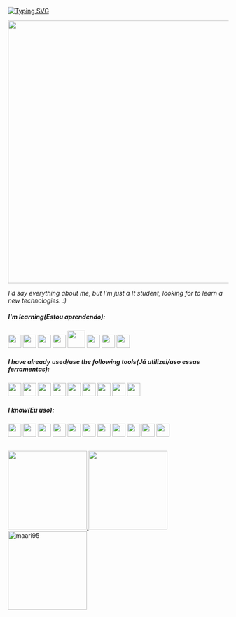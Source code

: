 <body>

<a href="https://git.io/typing-svg"><img src="https://readme-typing-svg.demolab.com?font=Fira+Code&weight=200&size=18&pause=1000&color=000000&background=9C5AFF00&width=435&lines=Hi%2C+Welcome+to+my+github+profile+%3A)" alt="Typing SVG" /></a>

<img src="https://mir-s3-cdn-cf.behance.net/project_modules/hd/5eeea355389655.59822ff824b72.gif" width="800px" height="600">


<i>I'd say everything about me, but I'm just a It student, looking for to learn a new technologies. :) </i>

          
##### I'm learning(Estou aprendendo): 
<img src="https://cdn.jsdelivr.net/gh/devicons/devicon/icons/php/php-plain.svg" width="30" height="30"/> <img src="https://cdn.jsdelivr.net/gh/devicons/devicon/icons/java/java-original.svg" width="30" height="30"/> <img src="https://cdn.jsdelivr.net/gh/devicons/devicon/icons/python/python-original.svg" width="30" height="30"/> <img src="https://cdn.jsdelivr.net/gh/devicons/devicon/icons/javascript/javascript-original.svg" width="30" height="30"/> 
<img src="https://cdn.jsdelivr.net/gh/devicons/devicon/icons/microsoftsqlserver/microsoftsqlserver-plain.svg" width="40" height="40"/>
<img src="https://cdn.jsdelivr.net/gh/devicons/devicon/icons/azure/azure-original.svg" width="30" height="30"/>
<img src="https://cdn.jsdelivr.net/gh/devicons/devicon/icons/angularjs/angularjs-plain.svg" width="30" height="30"/>
<img src="https://cdn.jsdelivr.net/gh/devicons/devicon/icons/typescript/typescript-original.svg" width="30" height="30"/>
          

          
          

##### I have already used/use the following tools(Já utilizei/uso essas ferramentas):

<img src="https://cdn.jsdelivr.net/gh/devicons/devicon/icons/tomcat/tomcat-original-wordmark.svg" width="30" height="30"/> <img src="https://cdn.jsdelivr.net/gh/devicons/devicon/icons/pycharm/pycharm-plain.svg" width="30" height="30"/> <img src="https://cdn.jsdelivr.net/gh/devicons/devicon/icons/nodejs/nodejs-plain.svg" width="30" height="30"/>   <img src="https://cdn.jsdelivr.net/gh/devicons/devicon/icons/intellij/intellij-original.svg" width="30" height="30"/>  <img src="https://cdn.jsdelivr.net/gh/devicons/devicon/icons/figma/figma-original.svg" width="30" height="30"/> <img src="https://cdn.jsdelivr.net/gh/devicons/devicon/icons/bootstrap/bootstrap-original.svg" width="30" height="30"/> <img src="https://cdn.jsdelivr.net/gh/devicons/devicon/icons/materialui/materialui-original.svg" width="30" height="30"/> 
<img src="https://cdn.jsdelivr.net/gh/devicons/devicon/icons/apache/apache-original-wordmark.svg" width="30" height="30"/> <img src="https://cdn.jsdelivr.net/gh/devicons/devicon/icons/jupyter/jupyter-original-wordmark.svg" width="30" height="30"/> 

          

##### I know(Eu uso):

<img src="https://cdn.jsdelivr.net/gh/devicons/devicon/icons/ubuntu/ubuntu-plain-wordmark.svg" width="30" height="30"/> <img src="https://cdn.jsdelivr.net/gh/devicons/devicon/icons/canva/canva-original.svg"  width="30" height="30"/> <img src="https://cdn.jsdelivr.net/gh/devicons/devicon/icons/mysql/mysql-original.svg"  width="30" height="30"/>  <img src="https://cdn2.iconfinder.com/data/icons/pack1-baco-flurry-icons-style/512/XAMPP.png" width="30" height="30"> <img src="https://cdn.jsdelivr.net/gh/devicons/devicon/icons/vscode/vscode-original.svg" width="30" height="30"/> <img src="https://cdn.jsdelivr.net/gh/devicons/devicon/icons/linux/linux-original.svg" width="30" height="30"/> <img src="https://cdn0.iconfinder.com/data/icons/flat-round-system/512/debian-256.png" width="30" height="30"> <img src="https://cdn.jsdelivr.net/gh/devicons/devicon/icons/atom/atom-original.svg" width="30" height="30"/> <img src="https://cdn.jsdelivr.net/gh/devicons/devicon/icons/html5/html5-plain.svg" width="30" height="30"/> <img src="https://cdn.jsdelivr.net/gh/devicons/devicon/icons/css3/css3-original.svg" width="30" height="30"/> <img src="https://img.icons8.com/?size=512&id=101664&format=png" width="30" height="30">
##
<div>
<a href="https://github.com/maari95">
<img height="180em" src="https://github-readme-stats.vercel.app/api/top-langs/?username=maari95&layout=compact&langs_count=7&theme=dracula"/>
<img height="180em" src="https://github-readme-stats.vercel.app/api?username=maari95&show_icons=true&theme=dracula&include_all_commits=true&count_private=true"/><img height="180em" src="https://github-readme-streak-stats.herokuapp.com/?user=maari95&theme=dracula" alt="maari95"/>

</div>

</body>
<p class="p-1"></p>

          

